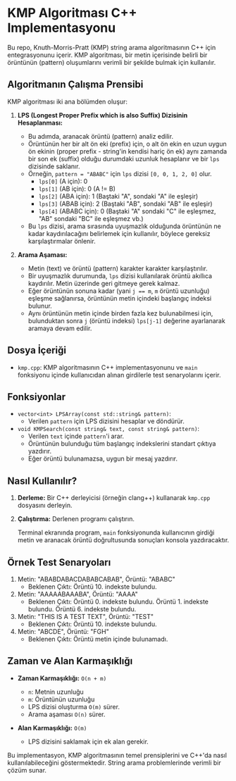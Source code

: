 # KMP Algoritması C++ Implementasyonu

Bu repo, Knuth-Morris-Pratt (KMP) string arama algoritmasının C++ için entegrasyonunu içerir. KMP algoritması, bir metin içerisinde belirli bir örüntünün (pattern) oluşumlarını verimli bir şekilde bulmak için kullanılır.

## Algoritmanın Çalışma Prensibi

KMP algoritması iki ana bölümden oluşur:

1.  **LPS (Longest Proper Prefix which is also Suffix) Dizisinin Hesaplanması:**
    *   Bu adımda, aranacak örüntü (pattern) analiz edilir.
    *   Örüntünün her bir alt ön eki (prefix) için, o alt ön ekin en uzun uygun ön ekinin (proper prefix - string'in kendisi hariç ön ek) aynı zamanda bir son ek (suffix) olduğu durumdaki uzunluk hesaplanır ve bir `lps` dizisinde saklanır.
    *   Örneğin, `pattern = "ABABC"` için `lps` dizisi `[0, 0, 1, 2, 0]` olur.
        *   `lps[0]` (A için): 0
        *   `lps[1]` (AB için): 0 (A != B)
        *   `lps[2]` (ABA için): 1 (Baştaki "A", sondaki "A" ile eşleşir)
        *   `lps[3]` (ABAB için): 2 (Baştaki "AB", sondaki "AB" ile eşleşir)
        *   `lps[4]` (ABABC için): 0 (Baştaki "A" sondaki "C" ile eşleşmez, "AB" sondaki "BC" ile eşleşmez vb.)
    *   Bu `lps` dizisi, arama sırasında uyuşmazlık olduğunda örüntünün ne kadar kaydırılacağını belirlemek için kullanılır, böylece gereksiz karşılaştırmalar önlenir.

2.  **Arama Aşaması:**
    *   Metin (text) ve örüntü (pattern) karakter karakter karşılaştırılır.
    *   Bir uyuşmazlık durumunda, `lps` dizisi kullanılarak örüntü akıllıca kaydırılır. Metin üzerinde geri gitmeye gerek kalmaz.
    *   Eğer örüntünün sonuna kadar (yani `j == m`, `m` örüntü uzunluğu) eşleşme sağlanırsa, örüntünün metin içindeki başlangıç indeksi bulunur.
    *   Aynı örüntünün metin içinde birden fazla kez bulunabilmesi için, bulunduktan sonra `j` (örüntü indeksi) `lps[j-1]` değerine ayarlanarak aramaya devam edilir.

## Dosya İçeriği

*   `kmp.cpp`: KMP algoritmasının C++ implementasyonunu ve `main` fonksiyonu içinde kullanıcıdan alınan girdilerle test senaryolarını içerir.

## Fonksiyonlar

*   `vector<int> LPSArray(const std::string& pattern)`:
    *   Verilen `pattern` için LPS dizisini hesaplar ve döndürür.
*   `void KMPSearch(const string& text, const string& pattern)`:
    *   Verilen `text` içinde `pattern`'i arar.
    *   Örüntünün bulunduğu tüm başlangıç indekslerini standart çıktıya yazdırır.
    *   Eğer örüntü bulunamazsa, uygun bir mesaj yazdırır.

## Nasıl Kullanılır?

1.  **Derleme:**
    Bir C++ derleyicisi (örneğin clang++) kullanarak `kmp.cpp` dosyasını derleyin.

2.  **Çalıştırma:**
    Derlenen programı çalıştırın.
    
    Terminal ekranında program, `main` fonksiyonunda kullanıcının girdiği metin ve aranacak örüntü doğrultusunda sonuçları konsola yazdıracaktır.

## Örnek Test Senaryoları

1.  Metin: "ABABDABACDABABCABAB", Örüntü: "ABABC"
    *   Beklenen Çıktı: Örüntü 10. indekste bulundu.
2.  Metin: "AAAAABAAABA", Örüntü: "AAAA"
    *   Beklenen Çıktı: Örüntü 0. indekste bulundu. Örüntü 1. indekste bulundu. Örüntü 6. indekste bulundu.
3.  Metin: "THIS IS A TEST TEXT", Örüntü: "TEST"
    *   Beklenen Çıktı: Örüntü 10. indekste bulundu.
4.  Metin: "ABCDE", Örüntü: "FGH"
    *   Beklenen Çıktı: Örüntü metin içinde bulunamadı.

## Zaman ve Alan Karmaşıklığı

*   **Zaman Karmaşıklığı:** `O(n + m)`
    *   `n`: Metnin uzunluğu
    *   `m`: Örüntünün uzunluğu
    *   LPS dizisi oluşturma `O(m)` sürer.
    *   Arama aşaması `O(n)` sürer.

*   **Alan Karmaşıklığı:** `O(m)`
    *   LPS dizisini saklamak için ek alan gerekir.

Bu implementasyon, KMP algoritmasının temel prensiplerini ve C++'da nasıl kullanılabileceğini göstermektedir. String arama problemlerinde verimli bir çözüm sunar.
